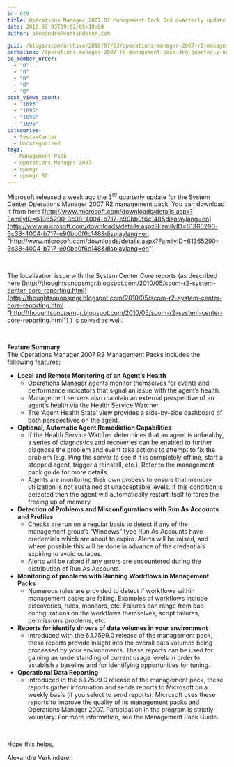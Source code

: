 ```yaml
---
id: 629
title: Operations Manager 2007 R2 Management Pack 3rd quarterly update
date: 2010-07-03T09:02:05+10:00
author: alexandre@verkinderen.com

guid: /blogs/scom/archive/2010/07/03/operations-manager-2007-r2-management-pack-3rd-quarterly-update.aspx
permalink: /operations-manager-2007-r2-management-pack-3rd-quarterly-update/
sc_member_order:
  - "0"
  - "0"
  - "0"
  - "0"
  - "0"
post_views_count:
  - "1695"
  - "1695"
  - "1695"
  - "1695"
categories:
  - SystemCenter
  - Uncategorized
tags:
  - Management Pack
  - Operations Manager 2007
  - opsmgr
  - opsmgr R2
---
```

Microsoft released a week ago the 3<sup>rd</sup> quarterly update for the System Center Operations Manager 2007 R2 management pack. You can download it from here [http://www.microsoft.com/downloads/details.aspx?FamilyID=61365290-3c38-4004-b717-e90bb0f6c148&displaylang=en](http://www.microsoft.com/downloads/details.aspx?FamilyID=61365290-3c38-4004-b717-e90bb0f6c148&displaylang=en "http://www.microsoft.com/downloads/details.aspx?FamilyID=61365290-3c38-4004-b717-e90bb0f6c148&displaylang=en")

&#160;

The localization issue with the System Center Core reports (as described here [http://thoughtsonopsmgr.blogspot.com/2010/05/scom-r2-system-center-core-reporting.html](http://thoughtsonopsmgr.blogspot.com/2010/05/scom-r2-system-center-core-reporting.html "http://thoughtsonopsmgr.blogspot.com/2010/05/scom-r2-system-center-core-reporting.html") ) is solved as well.

&#160;

**Feature Summary**  
The Operations Manager 2007 R2 Management Packs includes the following features:

  * **Local and Remote Monitoring of an Agent’s Health** 
      * Operations Manager agents monitor themselves for events and performance indicators that signal an issue with the agent’s health. 
      * Management servers also maintain an external perspective of an agent’s health via the Health Service Watcher. 
      * The ‘Agent Health State’ view provides a side-by-side dashboard of both perspectives on the agent. 
  * **Optional, Automatic Agent Remediation Capabilities** 
      * If the Health Service Watcher determines that an agent is unhealthy, a series of diagnostics and recoveries can be enabled to further diagnose the problem and event take actions to attempt to fix the problem (e.g. Ping the server to see if it is completely offline, start a stopped agent, trigger a reinstall, etc.). Refer to the management pack guide for more details. 
      * Agents are monitoring their own process to ensure that memory utilization is not sustained at unacceptable levels. If this condition is detected then the agent will automatically restart itself to force the freeing up of memory. 
  * **Detection of Problems and Misconfigurations with Run As Accounts and Profiles** 
      * Checks are run on a regular basis to detect if any of the management group’s “Windows” type Run As Accounts have credentials which are about to expire. Alerts will be raised, and where possible this will be done in advance of the credentials expiring to avoid outages. 
      * Alerts will be raised if any errors are encountered during the distribution of Run As Accounts. 
  * **Monitoring of problems with Running Workflows in Management Packs** 
      * Numerous rules are provided to detect if workflows within management packs are failing. Examples of workflows include discoveries, rules, monitors, etc. Failures can range from bad configurations on the workflows themselves, script failures, permissions problems, etc. 
  * **Reports for identify drivers of data volumes in your environment** 
      * Introduced with the 6.1.7599.0 release of the management pack, these reports provide insight into the overall data volumes being processed by your environments. These reports can be used for gaining an understanding of current usage levels in order to establish a baseline and for identifying opportunities for tuning. 
  * **Operational Data Reporting** 
      * Introduced in the 6.1.7599.0 release of the management pack, these reports gather information and sends reports to Microsoft on a weekly basis (if you select to send reports). Microsoft uses these reports to improve the quality of its management packs and Operations Manager 2007. Participation in the program is strictly voluntary. For more information, see the Management Pack Guide. 

&#160;

Hope this helps,

Alexandre Verkinderen
